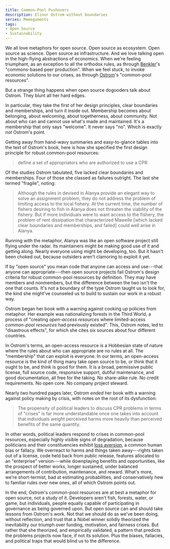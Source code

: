 ```yaml
---
title: Common-Pool Pushovers
description: Elinor Ostrom without boundaries
series: Memeguments
tags:
- Open Source
- Sustainability
---
```


We all love metaphors for open source.  Open source as ecosystem.  Open source as science.  Open source as infrastructure.  And we love talking open in the high-flying abstractions of economics.  When we're feeling triumphant, as an exception to all the orthodox rules, as through [Benkler](https://en.wikipedia.org/wiki/Yochai_Benkler)'s "commons-based peer production".  When we feel stuck, to invoke economic solutions to our crises, as through [Ostrom](https://en.wikipedia.org/wiki/Elinor_Ostrom)'s "common-pool resources".

But a strange thing happens when open source dogooders talk about Ostrom.  They blunt all her hard edges.

In particular, they take the first of her design principles, clear boundaries and memberships, and turn it inside out.  Membership becomes about belonging, about welcoming, about togetherness, about community.  Not about who can and cannot use what's made and maintained.  It's a membership that only says "welcome".  It never says "no".  Which is exactly _not_ Ostrom's point.

Getting away from hand-wavy summaries and easy-to-glance tables into the text of Ostrom's book, here is how she specified the first design principle for robust common-pool resources:

> define a set of appropriators who are authorized to use a CPR

Of the studies Ostrom tabulated, five lacked clear boundaries and memberships.  Four of those she classed as failures outright.  The last she termed "fragile", noting:

> Although the rules in devised in Alanya provide an elegant way to solve an assignment problem, they do not address the problem of limiting access to the local fishery.  At the current time, the number of fishers desiring to fish in Alanya does not threaten the viability of the fishery.  But if more individuals were to want access to the fishery, the problem of rent dissipation that characterized Mawelle [which lacked clear boundaries and memberships, and failed] could well arise in Alanya.

Running with the metaphor, Alanya was like an open software project still flying under the radar.  Its maintainers might be making good use of it and getting along.  Nearly everyone using might be developing, too.  But it hasn't been choked out, because outsiders aren't clamoring to exploit it yet.

If by "open source" you mean code that anyone can access and use---that anyone can appropriate---then open source projects fail Ostrom's design criteria for robust common-pool resources by definition.  They may have members and nonmembers, but the difference between the two isn't the one that counts.  It's not a boundary of the type Ostrom taught us to look for, the kind she might've counseled us to build to sustain our work in a robust way.

Ostrom began her book with a warning against cooking up policies from metaphor.  Her example was nationalizing forests in the Third World, a process of "creating _open-access resources_ where limited-access _common-pool resources_ had previously existed".  This, Ostrom notes, led to "disastrous effects", for which she cites six sources about four different countries.

In Ostrom's terms, an open-access resource is a Hobbesian state of nature where the rules about who can appropriate are no rules at all.  The "membership" that can exploit is everyone.  In our terms, an open-access resource is the kind of thing many take open source to be, or think that it ought to be, and think is good for them.  It is a broad, permissive public license, full source code, responsive support, dutiful maintenance, and good documentation, all free for the taking.  No share-alike rule.  No credit requirements.  No open core.  No company project steward.

Nearly two hundred pages later, Ostrom _ended_ her book with a warning against policy making by crisis, with notes on the root of its dysfunction:

> The propensity of political leaders to discuss CPR problems in terms of "crises" is far more understandable once one takes into account that individuals weight perceived harms more heavily than perceived benefits of the same quantity.

In other words, political leaders respond to crises in common-pool resources, especially highly visible signs of degradation, because politicians and their constituencies exhibit [loss aversion](https://en.wikipedia.org/wiki/Loss_aversion), a common human bias or fallacy.  We overreact to harms and things taken away---rights taken out of a license, code held back from public release, features allocated to an "enterprise" version---while downplaying benefits and opportunities, like the prospect of better works, longer sustained, under balanced arrangements of contribution, maintenance, and reward.  What's more, we're short-termist, bad at estimating probabilities, and conservatively hew to familiar rules over new ones, all of which Ostrom points out.

In the end, Ostrom's common-pool resources are at best a metaphor for open source, not a study of it.  Developers aren't fish, forests, water, or game, but individuals, people equally capable of participating in governance as being governed upon.  But open source can and should take lessons from Ostrom's work.  Not that we should do as we've been doing, without reflection, and trust that a Nobel winner solidly theorized the inevitability our triumph over funding, motivation, and fairness crises.  But rather that she theorized, and empirically validated, a pattern that predicts the problems projects now face, if not its solution.  Plus the biases, fallacies, and political traps that would blind us to the difference.
